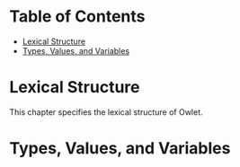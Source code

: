 # Table of Contents
* [Lexical Structure](#lexical-structure)
* [Types, Values, and Variables](#types-values-and-variables)

# Lexical Structure
This chapter specifies the lexical structure of Owlet. 

# Types, Values, and Variables